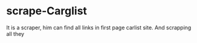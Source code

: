 # scrape-Carglist
It is a scraper, him can find all links in first page carlist site. And scrapping all they
